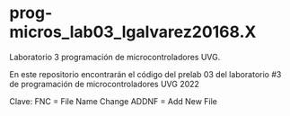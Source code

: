 # prog-micros_lab03_lgalvarez20168.X
Laboratorio 3 programación de microcontroladores UVG.

En este repositorio encontrarán el código del prelab 03 del laboratorio #3 de programación de microcontroladores UVG 2022

Clave:
FNC = File Name Change
ADDNF = Add New File
